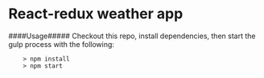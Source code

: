 # React-redux weather app

####Usage#####
Checkout this repo, install dependencies, then start the gulp process with the following:

```
	> npm install
	> npm start
```
